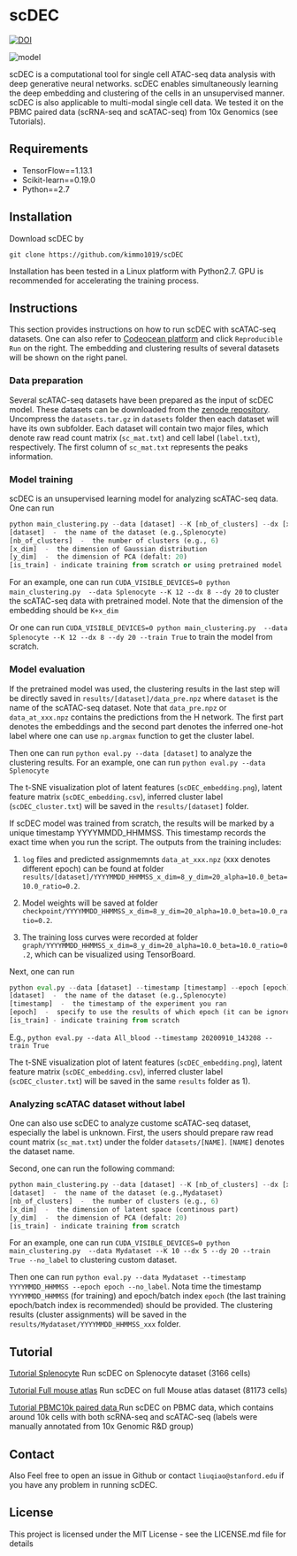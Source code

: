 # scDEC

[![DOI](https://zenodo.org/badge/286327774.svg)](https://zenodo.org/badge/latestdoi/286327774)

![model](https://github.com/kimmo1019/scDEC/blob/master/model.png)

scDEC is a computational tool for single cell ATAC-seq data analysis with deep generative neural networks. scDEC enables simultaneously learning the deep embedding and clustering of the cells in an unsupervised manner. scDEC is also applicable to multi-modal single cell data. We tested it on the PBMC paired data (scRNA-seq and scATAC-seq) from 10x Genomics (see Tutorials).

## Requirements
- TensorFlow==1.13.1
- Scikit-learn==0.19.0
- Python==2.7

## Installation
Download scDEC by
```shell
git clone https://github.com/kimmo1019/scDEC
```
Installation has been tested in a Linux platform with Python2.7. GPU is recommended for accelerating the training process.

## Instructions

This section provides instructions on how to run scDEC with scATAC-seq datasets. One can also refer to [Codeocean platform](https://codeocean.com/capsule/0746056) and click `Reproducible Run` on the right. The embedding and clustering results of several datasets will be shown on the right panel.

### Data preparation

Several scATAC-seq datasets have been prepared as the input of scDEC model. These datasets can be downloaded from the [zenode repository](https://zenodo.org/record/3984189#.XzDpJRNKhTY). Uncompress the `datasets.tar.gz` in `datasets` folder then each dataset will have its own subfolder. Each dataset will contain two major files, which denote raw read count matrix (`sc_mat.txt`) and cell label (`label.txt`), respectively. The first column of `sc_mat.txt` represents the peaks information.

### Model training

scDEC is an unsupervised learning model for analyzing scATAC-seq data. One can run 

```python
python main_clustering.py --data [dataset] --K [nb_of_clusters] --dx [x_dim] --dy [y_dim] --train [is_train]
[dataset]  -  the name of the dataset (e.g.,Splenocyte)
[nb_of_clusters]  -  the number of clusters (e.g., 6)
[x_dim]  -  the dimension of Gaussian distribution
[y_dim]  -  the dimension of PCA (defalt: 20)
[is_train] - indicate training from scratch or using pretrained model

```
For an example, one can run `CUDA_VISIBLE_DEVICES=0 python main_clustering.py  --data Splenocyte --K 12 --dx 8 --dy 20` to cluster the scATAC-seq data with pretrained model. Note that the dimension of the embedding should be `K+x_dim`

Or one can run `CUDA_VISIBLE_DEVICES=0 python main_clustering.py  --data Splenocyte --K 12 --dx 8 --dy 20 --train True` to train the model from scratch.

### Model evaluation

If the pretrained model was used, the clustering results in the last step will be directly saved in `results/[dataset]/data_pre.npz` where `dataset` is the name of the scATAC-seq dataset. Note that `data_pre.npz` or `data_at_xxx.npz` contains the predictions from the H network. The first part denotes the embeddings and the second part denotes the inferred one-hot label where one can use `np.argmax` function to get the cluster label.

Then one can run `python eval.py --data [dataset]` to analyze the clustering results. 
For an example, one can run `python eval.py --data Splenocyte`

The t-SNE visualization plot of latent features (`scDEC_embedding.png`), latent feature matrix (`scDEC_embedding.csv`), inferred cluster label (`scDEC_cluster.txt`) will be saved in the `results/[dataset]` folder.


If scDEC model was trained from scratch, the results will be marked by a unique timestamp YYYYMMDD_HHMMSS. This timestamp records the exact time when you run the script. The outputs from the training includes:

 1) `log` files and predicted assignmemnts `data_at_xxx.npz` (xxx denotes different epoch) can be found at folder `results/[dataset]/YYYYMMDD_HHMMSS_x_dim=8_y_dim=20_alpha=10.0_beta=10.0_ratio=0.2`.
 
 2) Model weights will be saved at folder `checkpoint/YYYYMMDD_HHMMSS_x_dim=8_y_dim=20_alpha=10.0_beta=10.0_ratio=0.2`. 
 
 3) The training loss curves were recorded at folder `graph/YYYYMMDD_HHMMSS_x_dim=8_y_dim=20_alpha=10.0_beta=10.0_ratio=0.2`, which can be visualized using TensorBoard.

 Next, one can run 
 
```python
python eval.py --data [dataset] --timestamp [timestamp] --epoch [epoch] --train [is_train]
[dataset]  -  the name of the dataset (e.g.,Splenocyte)
[timestamp]  -  the timestamp of the experiment you ran
[epoch]  -  specify to use the results of which epoch (it can be ignored)
[is_train] - indicate training from scratch 
```

E.g., `python eval.py --data All_blood --timestamp 20200910_143208 --train True`

The t-SNE visualization plot of latent features (`scDEC_embedding.png`), latent feature matrix (`scDEC_embedding.csv`), inferred cluster label (`scDEC_cluster.txt`) will be saved in the same `results` folder as 1).


### Analyzing scATAC dataset without label

One can also use scDEC to analyze custome scATAC-seq dataset, especially the label is unknown. First, the users should prepare raw read count matrix (`sc_mat.txt`) under the folder `datasets/[NAME]`. `[NAME]` denotes the dataset name. 

Second, one can run the following command:

```python
python main_clustering.py --data [dataset] --K [nb_of_clusters] --dx [x_dim] --dy [y_dim] --train [is_train] --no_label
[dataset]  -  the name of the dataset (e.g.,Mydataset)
[nb_of_clusters]  -  the number of clusters (e.g., 6)
[x_dim]  -  the dimension of latent space (continous part)
[y_dim]  -  the dimension of PCA (defalt: 20)
[is_train] - indicate training from scratch 
```

For an example, one can run `CUDA_VISIBLE_DEVICES=0 python main_clustering.py  --data Mydataset --K 10 --dx 5 --dy 20 --train True --no_label` to clustering custom dataset.

Then one can run `python eval.py --data Mydataset --timestamp YYYYMMDD_HHMMSS --epoch epoch --no_label`. Nota time the timestamp `YYYYMMDD_HHMMSS` (for training) and epoch/batch index `epoch` (the last training epoch/batch index is recommended) should be provided. The clustering results (cluster assignments) will be saved in the `results/Mydataset/YYYYMMDD_HHMMSS_xxx` folder.



## Tutorial

[Tutorial Splenocyte](https://github.com/kimmo1019/scDEC/wiki/Splenocyte) Run scDEC on Splenocyte dataset (3166 cells)

[Tutorial Full mouse atlas](https://github.com/kimmo1019/scDEC/wiki/Full-Mouse-atlas) Run scDEC on full Mouse atlas dataset (81173 cells)

[Tutorial PBMC10k paired data ](https://github.com/kimmo1019/scDEC/wiki/PBMC10k) Run scDEC on PBMC data, which contains around 10k cells with both scRNA-seq and scATAC-seq (labels were manually annotated from 10x Genomic R&D group)
 
## Contact

Also Feel free to open an issue in Github or contact `liuqiao@stanford.edu` if you have any problem in running scDEC.

## License

This project is licensed under the MIT License - see the LICENSE.md file for details
